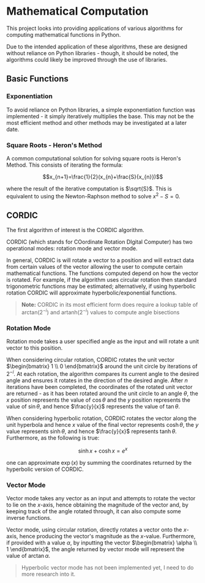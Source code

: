 # Mathematical Computation
This project looks into providing applications of various algorithms for computing mathematical functions in Python. 

Due to the intended application of these algorithms, these are designed without reliance on Python libraries - though, it should be noted, the algorithms could likely be improved through the use of libraries.

## Basic Functions
### Exponentiation
To avoid reliance on Python libraries, a simple exponentiation function was implemented - it simply iteratively multiplies the base. This may not be the most efficient method and other methods may be investigated at a later date.

### Square Roots - Heron's Method
A common computational solution for solving square roots is Heron's Method. This consists of iterating the formula:
```math
x_{n+1}=\frac{1}{2}(x_{n}+\frac{S}{x_{n}})
```

where the result of the iterative computation is $`\sqrt{S}`$.
This is equivalent to using the Newton-Raphson method to solve $`x^{2}-S=0`$.

## CORDIC
The first algorithm of interest is the CORDIC algorithm.

CORDIC (which stands for COordinate Rotation DIgital Computer) has two operational modes: rotation mode and vector mode.

In general, CORDIC is will rotate a vector to a position and will extract data from certain values of the vector allowing the user to compute certain mathematical functions. The functions computed depend on how the vector is rotated. For example, if the algorithm uses circular rotation then standard trigonometric functions may be estimated; alternatively, if using hyperbolic rotation CORDIC will approximate hyperbolic/exponential functions.

> **Note:** CORDIC in its most efficient form does require a lookup table of arctan($`2^{-i}`$) and artanh($`2^{-i}`$) values to compute angle bisections

### Rotation Mode
Rotation mode takes a user specified angle as the input and will rotate a unit vector to this position.

When considering circular rotation, CORDIC rotates the unit vector $`\begin{bmatrix} 1 \\ 0 \end{bmatrix}`$ around the unit circle by iterations of $`2^{-i}`$. At each rotation, the algorithm compares its current angle to the desired angle and ensures it rotates in the direction of the desired angle. After $`n`$ iterations have been completed, the coordinates of the rotated unit vector are returned - as it has been rotated around the unit circle to an angle $`\theta`$, the $`x`$ position represents the value of $`\cos\theta`$ and the $`y`$ position represents the value of $`\sin\theta`$, and hence $`\frac{y}{x}`$ represents the value of $`\tan\theta`$. 

When considering hyperbolic rotation, CORDIC rotates the vector along the unit hyperbola and hence $`x`$ value of the final vector represents $`\cosh\theta`$, the $`y`$ value represents $`\sinh\theta`$, and hence $`\frac{y}{x}`$ represents $`\tanh\theta`$. Furthermore, as the following is true:

```math
\sinh x + \cosh x = e^x
```

one can approximate $`\exp(x)`$ by summing the coordinates returned by the hyperbolic version of CORDIC.

### Vector Mode
Vector mode takes any vector as an input and attempts to rotate the vector to lie on the $`x`$-axis, hence obtaining the magnitude of the vector and, by keeping track of the angle rotated through, it can also compute some inverse functions.

Vector mode, using circular rotation, directly rotates a vector onto the $`x`$-axis, hence producing the vector's magnitude as the $`x`$-value. Furthermore, if provided with a value $`\alpha`$, by inputting the vector $`\begin{bmatrix} \alpha \\ 1 \end{bmatrix}`$, the angle returned by vector mode will represent the value of $`\arctan\alpha`$.

> Hyperbolic vector mode has not been implemented yet, I need to do more research into it.
